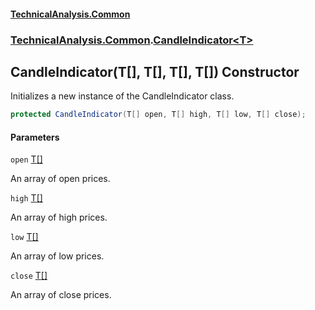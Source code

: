 #### [TechnicalAnalysis.Common](Atypical.TechnicalAnalysis.Common.md 'Atypical.TechnicalAnalysis.Common')
### [TechnicalAnalysis.Common](Atypical.TechnicalAnalysis.Common.md#TechnicalAnalysis.Common 'TechnicalAnalysis.Common').[CandleIndicator&lt;T&gt;](CandleIndicator_T_.md 'TechnicalAnalysis.Common.CandleIndicator<T>')

## CandleIndicator(T[], T[], T[], T[]) Constructor

Initializes a new instance of the CandleIndicator class.

```csharp
protected CandleIndicator(T[] open, T[] high, T[] low, T[] close);
```
#### Parameters

<a name='TechnicalAnalysis.Common.CandleIndicator_T_.CandleIndicator(T[],T[],T[],T[]).open'></a>

`open` [T](CandleIndicator_T_.md#TechnicalAnalysis.Common.CandleIndicator_T_.T 'TechnicalAnalysis.Common.CandleIndicator<T>.T')[[]](https://docs.microsoft.com/en-us/dotnet/api/System.Array 'System.Array')

An array of open prices.

<a name='TechnicalAnalysis.Common.CandleIndicator_T_.CandleIndicator(T[],T[],T[],T[]).high'></a>

`high` [T](CandleIndicator_T_.md#TechnicalAnalysis.Common.CandleIndicator_T_.T 'TechnicalAnalysis.Common.CandleIndicator<T>.T')[[]](https://docs.microsoft.com/en-us/dotnet/api/System.Array 'System.Array')

An array of high prices.

<a name='TechnicalAnalysis.Common.CandleIndicator_T_.CandleIndicator(T[],T[],T[],T[]).low'></a>

`low` [T](CandleIndicator_T_.md#TechnicalAnalysis.Common.CandleIndicator_T_.T 'TechnicalAnalysis.Common.CandleIndicator<T>.T')[[]](https://docs.microsoft.com/en-us/dotnet/api/System.Array 'System.Array')

An array of low prices.

<a name='TechnicalAnalysis.Common.CandleIndicator_T_.CandleIndicator(T[],T[],T[],T[]).close'></a>

`close` [T](CandleIndicator_T_.md#TechnicalAnalysis.Common.CandleIndicator_T_.T 'TechnicalAnalysis.Common.CandleIndicator<T>.T')[[]](https://docs.microsoft.com/en-us/dotnet/api/System.Array 'System.Array')

An array of close prices.